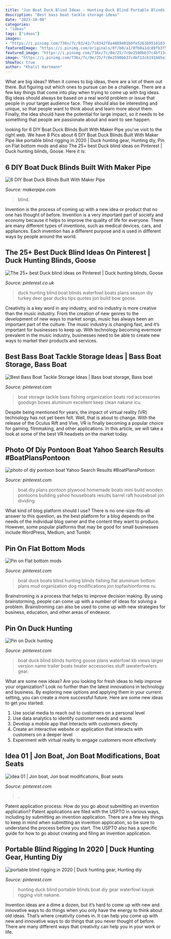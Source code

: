 ```yaml
---
title: "Jon Boat Duck Blind Ideas - Hunting Duck Blind Portable Blinds Boat Diy Gear Waterfowl Kayak Rigging Visit Nakane"
description: "Best bass boat tackle storage ideas"
date: "2023-10-08"
categories:
- "ideas"
tags: ["ideas"]
images:
- "https://i.pinimg.com/736x/7c/83/42/7c8342f8a4889401b0fe5261b9518103.jpg"
featuredImage: "https://i.pinimg.com/originals/0f/b0/a1/0fb0a1dc89fb3f5abb0fb33258419a3d.jpg"
featured_image: "https://i.pinimg.com/736x/7c/0e/25/7c0e2590bb37c4bf13c6191665e324a3.jpg"
image: "https://i.pinimg.com/736x/7c/0e/25/7c0e2590bb37c4bf13c6191665e324a3.jpg"
ShowToc: true
author: "Khalil Hartmann"
---
```



What are big ideas?
When it comes to big ideas, there are a lot of them out there. But figuring out which ones to pursue can be a challenge. There are a few key things that come into play when trying to come up with big ideas. 
Big ideas should always be based on a real world problem or issue that people in your target audience face. They should also be interesting and unique, so that people want to think about and learn more about them. Finally, the idea should have the potential for large impact, so it needs to be something that people are passionate about and want to see happen.

	

		
looking for 6 DIY Boat Duck Blinds Built With Maker Pipe you've visit to the right web. We have 8 Pics about 6 DIY Boat Duck Blinds Built With Maker Pipe like portable blind rigging in 2020 | Duck hunting gear, Hunting diy, Pin on Flat bottom mods and also The 25+ best Duck blind ideas on Pinterest | Duck hunting blinds, Goose. Here it is:
		
    
## 6 DIY Boat Duck Blinds Built With Maker Pipe

<img loading=lazy src="http://cdn.shopify.com/s/files/1/2707/6934/articles/diy-boat-blind-with-camo-covering_600x.jpg?v=1602889501" onerror="this.onerror=null;this.src='https://tse2.mm.bing.net/th?id=OIP.pyaYSbXI5OYisFdx3Pr5VgHaEI&amp;pid=15.1';" alt="6 DIY Boat Duck Blinds Built With Maker Pipe">

_Source: makerpipe.com_

>blind. 

	

Invention is the process of coming up with a new idea or product that no one has thought of before. Invention is a very important part of society and economy because it helps to improve the quality of life for everyone. There are many different types of inventions, such as medical devices, cars, and appliances. Each invention has a different purpose and is used in different ways by people around the world.

    
## The 25+ Best Duck Blind Ideas On Pinterest | Duck Hunting Blinds, Goose

<img loading=lazy src="https://i.pinimg.com/originals/7d/c8/d9/7dc8d9111a7a014de9761bb3fb44c008.jpg" onerror="this.onerror=null;this.src='https://tse1.mm.bing.net/th?id=OIP.tFkPoy9fEpNEY0MOkmx4xgHaFj&amp;pid=15.1';" alt="The 25+ best Duck blind ideas on Pinterest | Duck hunting blinds, Goose">

_Source: pinterest.co.uk_

>duck hunting blind boat blinds waterfowl boats plans season diy turkey deer gear ducks tips quotes jon build bow goose. 

	

Creativity is a key word in any industry, and no industry is more creative than the music industry. From the creation of new genres to the development of new ways to market songs, music has always been an important part of the culture. The music industry is changing fast, and it’s important for businesses to keep up. With technology becoming evermore prevalent in the music industry, businesses need to be able to create new ways to market their products and services.

    
## Best Bass Boat Tackle Storage Ideas | Bass Boat Storage, Bass Boat

<img loading=lazy src="https://i.pinimg.com/originals/94/61/ba/9461ba5ac75e3ec297c3118ce80acda4.jpg" onerror="this.onerror=null;this.src='https://tse2.mm.bing.net/th?id=OIP.HzDbn7HgMoZDUALhJ0J8MwHaF9&amp;pid=15.1';" alt="Best Bass Boat Tackle Storage Ideas | Bass boat storage, Bass boat">

_Source: pinterest.com_

>boat storage tackle bass fishing organization boats rod accessories goodsgn boxes aluminum excellent keep clean nakane icu. 

	

Despite being mentioned for years, the impact of virtual reality (VR) technology has not yet been felt. Well, that is about to change. With the release of the Oculus Rift and Vive, VR is finally becoming a popular choice for gaming, filmmaking, and other applications. In this article, we will take a look at some of the best VR headsets on the market today.

    
## Photo Of Diy Pontoon Boat Yahoo Search Results #BoatPlansPontoon

<img loading=lazy src="https://i.pinimg.com/736x/7c/83/42/7c8342f8a4889401b0fe5261b9518103.jpg" onerror="this.onerror=null;this.src='https://tse4.mm.bing.net/th?id=OIP.ZPY0W_ZSmifcpf5eluHmWgHaEK&amp;pid=15.1';" alt="photo of diy pontoon boat Yahoo Search Results #BoatPlansPontoon">

_Source: pinterest.com_

>boat diy plans pontoon plywood homemade boats mini build wooden pontoons building yahoo houseboats results barrel raft houseboat jon dividing. 

	

What kind of blog platform should I use?
There is no one-size-fits-all answer to this question, as the best platform for a blog depends on the needs of the individual blog owner and the content they want to produce. However, some popular platforms that may be good for small businesses include WordPress, Medium, and Tumblr.

    
## Pin On Flat Bottom Mods

<img loading=lazy src="https://i.pinimg.com/originals/0f/b0/a1/0fb0a1dc89fb3f5abb0fb33258419a3d.jpg" onerror="this.onerror=null;this.src='https://tse3.mm.bing.net/th?id=OIP.3OEVCe_34BWHpDIhAfgbxQHaJ4&amp;pid=15.1';" alt="Pin on Flat bottom mods">

_Source: pinterest.com_

>boat duck boats blind hunting blinds fishing flat aluminum bottom plans mud organization dog modifications jon topfashionforme ru. 

	

Brainstroming is a process that helps to improve decision making. By using brainstorming, people can come up with a number of ideas for solving a problem. Brainstroming can also be used to come up with new strategies for business, education, and other areas of endeavor.

    
## Pin On Duck Hunting

<img loading=lazy src="https://i.pinimg.com/736x/99/8c/7c/998c7c7f0bcba29a85897ade9788bb17--boat-blinds-duck-boat.jpg" onerror="this.onerror=null;this.src='https://tse1.mm.bing.net/th?id=OIP.zxc-_vwn1wqscOe0_eeLRAHaFj&amp;pid=15.1';" alt="Pin on Duck hunting">

_Source: pinterest.com_

>boat duck blind blinds hunting goose plans waterfowl kb views larger version name trailer boats heater accessories stuff iawaterfowlers gear. 

	

What are some new ideas?
Are you looking for fresh ideas to help improve your organization? Look no further than the latest innovations in technology and business. By exploring new options and applying them in your current setting, you can create a more successful future. Here are some new ideas to get you started: 
1. Use social media to reach out to customers on a personal level 
2. Use data analytics to identify customer needs and wants 
3. Develop a mobile app that interacts with customers directly 
4. Create an interactive website or application that interacts with customers on a deeper level 
5. Experiment with virtual reality to engage customers more effectively 

    
## Idea 01 | Jon Boat, Jon Boat Modifications, Boat Seats

<img loading=lazy src="https://i.pinimg.com/736x/7c/0e/25/7c0e2590bb37c4bf13c6191665e324a3.jpg" onerror="this.onerror=null;this.src='https://tse3.mm.bing.net/th?id=OIP.J4SzVa30HNOIExpxzXKTRAHaFj&amp;pid=15.1';" alt="idea 01 | Jon boat, Jon boat modifications, Boat seats">

_Source: pinterest.com_

>. 

	

Patent application process: How do you go about submitting an invention application?
Patent applications are filed with the USPTO in various ways, including by submitting an invention application. There are a few key things to keep in mind when submitting an invention application, so be sure to understand the process before you start. The USPTO also has a specific guide for how to go about creating and filing an invention application.

    
## Portable Blind Rigging In 2020 | Duck Hunting Gear, Hunting Diy

<img loading=lazy src="https://i.pinimg.com/736x/02/e2/c3/02e2c3078d3f66202beeefd5bcba3433.jpg" onerror="this.onerror=null;this.src='https://tse2.mm.bing.net/th?id=OIP.EVv6zQRFRPhN5_uHPN7msgHaDt&amp;pid=15.1';" alt="portable blind rigging in 2020 | Duck hunting gear, Hunting diy">

_Source: pinterest.com_

>hunting duck blind portable blinds boat diy gear waterfowl kayak rigging visit nakane. 

	

Invention ideas are a dime a dozen, but it’s hard to come up with new and innovative ways to do things when you only have the energy to think about old ideas. That’s where creativity comes in. It can help you come up with new and innovative ways to do things that you never thought of before. There are many different ways that creativity can help you in your work or life.

